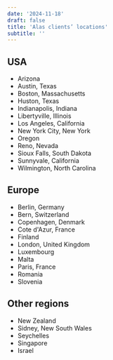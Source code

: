 ```yaml
---
date: '2024-11-18'
draft: false
title: 'Alas clients’ locations'
subtitle: ''
---
```


## USA

* Arizona  
* Austin, Texas  
* Boston, Massachusetts  
* Huston, Texas  
* Indianapolis, Indiana  
* Libertyville, Illinois  
* Los Angeles, California  
* New York City, New York  
* Oregon  
* Reno, Nevada  
* Sioux Falls, South Dakota  
* Sunnyvale, California  
* Wilmington, North Carolina

## Europe

* Berlin, Germany  
* Bern, Switzerland  
* Copenhagen, Denmark  
* Cote d'Azur, France  
* Finland  
* London, United Kingdom  
* Luxembourg  
* Malta  
* Paris, France  
* Romania  
* Slovenia

## Other regions

* New Zealand  
* Sidney, New South Wales  
* Seychelles  
* Singapore  
* Israel

